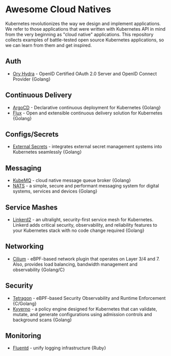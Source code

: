 # Awesome Cloud Natives

Kubernetes revolutionizes the way we design and implement applications.
We refer to those applications that were written with Kubernetes API in mind from the very beginning as "cloud native" applications.
This repository collects examples of battle-tested open source Kubernetes applications, so we can learn from them and get inspired.

## Auth

- [Ory Hydra](https://github.com/ory/hydra) - OpenID Certified OAuth 2.0 Server and OpenID Connect Provider {Golang}

## Continuous Delivery

- [ArgoCD](https://github.com/argoproj/argo-cd) - Declarative continuous deployment for Kubernetes {Golang}
- [Flux](https://github.com/fluxcd/flux2) - Open and extensible continuous delivery solution for Kubernetes {Golang}

## Configs/Secrets

- [External Secrets](https://github.com/external-secrets/external-secrets) - integrates external secret management systems into Kubernetes seamlessly {Golang}

## Messaging

- [KubeMQ](https://github.com/kubemq-io/kubemq-community) - cloud native message queue broker {Golang}
- [NATS](https://github.com/nats-io/nats-server) - a simple, secure and performant messaging system for digital systems, services and devices {Golang}

## Service Mashes

- [Linkerd2](https://github.com/linkerd/linkerd2) - an ultralight, security-first service mesh for Kubernetes. Linkerd adds critical security, observability, and reliability features to your Kubernetes stack with no code change required {Golang}

## Networking

- [Cilium](https://github.com/cilium/cilium) - eBPF-based network plugin that operates on Layer 3/4 and 7. Also, provides load balancing, bandwidth management and observability {Golang/C}

## Security

- [Tetragon](https://github.com/cilium/tetragon) -  eBPF-based Security Observability and Runtime Enforcement {C/Golang}
- [Kyverno](https://github.com/kyverno/kyverno) - a policy engine designed for Kubernetes that can validate, mutate, and generate configurations using admission controls and background scans {Golang}

## Monitoring

- [Fluentd](https://github.com/fluent/fluentd) - unify logging infrastructure {Ruby}